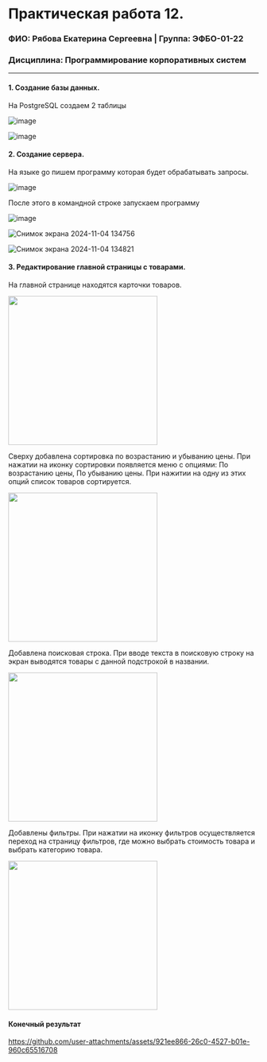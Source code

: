 Практическая работа 12.
=================================
### ФИО: Рябова Екатерина Сергеевна | Группа: ЭФБО-01-22
### Дисциплина: Программирование корпоративных систем

***

#### 1. Создание базы данных.
На PostgreSQL создаем 2 таблицы

![image](https://github.com/user-attachments/assets/2a5ff243-bc51-43f5-9a15-142aee6fc84d)

![image](https://github.com/user-attachments/assets/ad3e9b4f-8dd3-441f-a8d3-1065532c1c1f)

#### 2. Создание сервера.
На языке go пишем программу которая будет обрабатывать запросы.

![image](https://github.com/user-attachments/assets/9d5fa257-9dec-499c-bf54-c128eef93414)

После этого в командной строке запускаем программу

![image](https://github.com/user-attachments/assets/ab266bb7-cab8-44a2-8f5d-d58a4e3bdbc0)

![Снимок экрана 2024-11-04 134756](https://github.com/user-attachments/assets/a3e9e9e0-4325-43a0-af72-c64d59736943)

![Снимок экрана 2024-11-04 134821](https://github.com/user-attachments/assets/95bb2d8a-010e-4dfa-a329-fa3f26df819a)

#### 3. Редактирование главной страницы с товарами. 
На главной странице находятся карточки товаров. 

<img src="https://github.com/user-attachments/assets/eae7efb5-9e93-483f-806c-631853e84458" width="300">

Сверху добавлена сортировка по возрастанию и убыванию цены. При нажатии на иконку сортировки появляется меню с опциями: По возрастанию цены, По убыванию цены. При нажитии на одну из этих опций список товаров сортируется.

<img src="https://github.com/user-attachments/assets/ff77f245-06da-4708-9139-df4d047371d2" width="300">

Добавлена поисковая строка. При вводе текста в поисковую строку на экран выводятся товары с данной подстрокой в названии.

<img src="https://github.com/user-attachments/assets/337b744e-04a2-4fd3-97b0-69cd1615a3e1" width="300">

Добавлены фильтры. При нажатии на иконку фильтров осуществляется переход на страницу фильтров, где можно выбрать стоимость товара и выбрать категорию товара.

<img src="https://github.com/user-attachments/assets/20aba2c3-101a-4731-98ca-f384f48bbea2" width="300">

#### Конечный результат

https://github.com/user-attachments/assets/921ee866-26c0-4527-b01e-960c65516708



